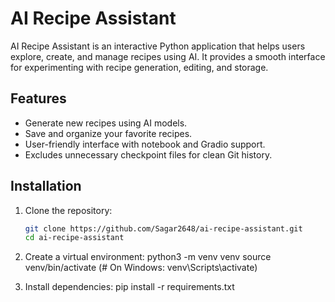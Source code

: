 # AI Recipe Assistant

AI Recipe Assistant is an interactive Python application that helps users explore, create, and manage recipes using AI. It provides a smooth interface for experimenting with recipe generation, editing, and storage.

## Features

- Generate new recipes using AI models.
- Save and organize your favorite recipes.
- User-friendly interface with notebook and Gradio support.
- Excludes unnecessary checkpoint files for clean Git history.

## Installation

1. Clone the repository:
   ```bash
   git clone https://github.com/Sagar2648/ai-recipe-assistant.git
   cd ai-recipe-assistant

2. Create a virtual environment:
      python3 -m venv venv
      source venv/bin/activate  (# On Windows: venv\Scripts\activate)

3. Install dependencies:
      pip install -r requirements.txt

